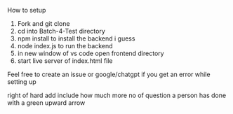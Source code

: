 How to setup

1. Fork and git clone
2. cd into Batch-4-Test directory
3. npm install to install the backend i guess
4. node index.js to run the backend
5. in new window of vs code open frontend directory
6. start live server of index.html file

Feel free to create an issue or google/chatgpt if you get an error while setting up

right of hard add include how much more no of question a person has done with a green upward arrow
